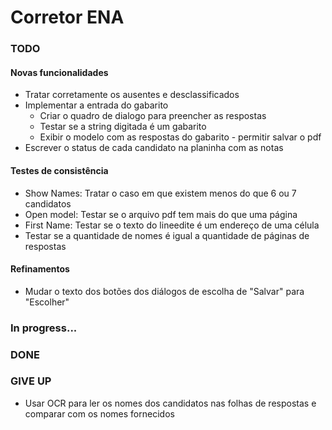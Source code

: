 
# Corretor ENA

### TODO

#### Novas funcionalidades

- Tratar corretamente os ausentes e desclassificados
- Implementar a entrada do gabarito
  - Criar o quadro de dialogo para preencher as respostas
  - Testar se a string digitada é um gabarito
  - Exibir o modelo com as respostas do gabarito - permitir salvar o pdf
- Escrever o status de cada candidato na planinha com as notas

#### Testes de consistência

- Show Names: Tratar o caso em que existem menos do que 6 ou 7 candidatos
- Open model: Testar se o arquivo pdf tem mais do que uma página
- First Name: Testar se o texto do lineedite é um endereço de uma célula
- Testar se a quantidade de nomes é igual a quantidade de páginas de respostas

#### Refinamentos

- Mudar o texto dos botões dos diálogos de escolha de "Salvar" para "Escolher"

### In progress...

### DONE

### GIVE UP

- Usar OCR para ler os nomes dos candidatos nas folhas de respostas e comparar com os nomes fornecidos
